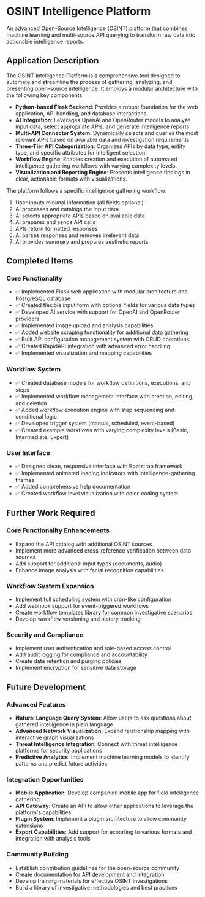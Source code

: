 # OSINT Intelligence Platform

An advanced Open-Source Intelligence (OSINT) platform that combines machine learning and multi-source API querying to transform raw data into actionable intelligence reports.

## Application Description

The OSINT Intelligence Platform is a comprehensive tool designed to automate and streamline the process of gathering, analyzing, and presenting open-source intelligence. It employs a modular architecture with the following key components:

- **Python-based Flask Backend**: Provides a robust foundation for the web application, API handling, and database interactions.
- **AI Integration**: Leverages OpenAI and OpenRouter models to analyze input data, select appropriate APIs, and generate intelligence reports.
- **Multi-API Connector System**: Dynamically selects and queries the most relevant APIs based on available data and investigation requirements.
- **Three-Tier API Categorization**: Organizes APIs by data type, entity type, and specific attributes for intelligent selection.
- **Workflow Engine**: Enables creation and execution of automated intelligence gathering workflows with varying complexity levels.
- **Visualization and Reporting Engine**: Presents intelligence findings in clear, actionable formats with visualizations.

The platform follows a specific intelligence gathering workflow:

1. User inputs minimal information (all fields optional)
2. AI processes and catalogs the input data
3. AI selects appropriate APIs based on available data 
4. AI prepares and sends API calls
5. APIs return formatted responses
6. AI parses responses and removes irrelevant data
7. AI provides summary and prepares aesthetic reports

## Completed Items

### Core Functionality
- ✅ Implemented Flask web application with modular architecture and PostgreSQL database
- ✅ Created flexible input form with optional fields for various data types
- ✅ Developed AI service with support for OpenAI and OpenRouter providers 
- ✅ Implemented image upload and analysis capabilities
- ✅ Added website scraping functionality for additional data gathering
- ✅ Built API configuration management system with CRUD operations
- ✅ Created RapidAPI integration with advanced error handling
- ✅ Implemented visualization and mapping capabilities

### Workflow System
- ✅ Created database models for workflow definitions, executions, and steps
- ✅ Implemented workflow management interface with creation, editing, and deletion
- ✅ Added workflow execution engine with step sequencing and conditional logic
- ✅ Developed trigger system (manual, scheduled, event-based)
- ✅ Created example workflows with varying complexity levels (Basic, Intermediate, Expert)

### User Interface
- ✅ Designed clean, responsive interface with Bootstrap framework
- ✅ Implemented animated loading indicators with intelligence-gathering themes
- ✅ Added comprehensive help documentation
- ✅ Created workflow level visualization with color-coding system

## Further Work Required

### Core Functionality Enhancements
- Expand the API catalog with additional OSINT sources
- Implement more advanced cross-reference verification between data sources
- Add support for additional input types (documents, audio)
- Enhance image analysis with facial recognition capabilities

### Workflow System Expansion
- Implement full scheduling system with cron-like configuration
- Add webhook support for event-triggered workflows 
- Create workflow templates library for common investigative scenarios
- Develop workflow versioning and history tracking

### Security and Compliance
- Implement user authentication and role-based access control
- Add audit logging for compliance and accountability
- Create data retention and purging policies
- Implement encryption for sensitive data storage

## Future Development

### Advanced Features
- **Natural Language Query System**: Allow users to ask questions about gathered intelligence in plain language
- **Advanced Network Visualization**: Expand relationship mapping with interactive graph visualizations
- **Threat Intelligence Integration**: Connect with threat intelligence platforms for security applications
- **Predictive Analytics**: Implement machine learning models to identify patterns and predict future activities

### Integration Opportunities
- **Mobile Application**: Develop companion mobile app for field intelligence gathering
- **API Gateway**: Create an API to allow other applications to leverage the platform's capabilities
- **Plugin System**: Implement a plugin architecture to allow community extensions
- **Export Capabilities**: Add support for exporting to various formats and integration with analysis tools

### Community Building
- Establish contribution guidelines for the open-source community
- Create documentation for API development and integration
- Develop training materials for effective OSINT investigations
- Build a library of investigative methodologies and best practices